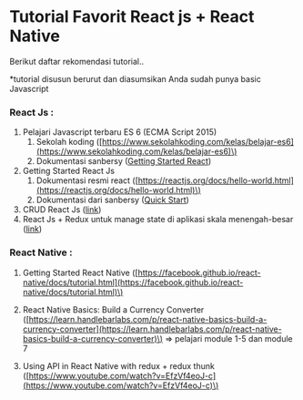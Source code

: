 # Tutorial Favorit React js + React Native

Berikut daftar rekomendasi tutorial..

\*tutorial disusun berurut dan diasumsikan Anda sudah punya basic Javascript

### React Js :

1. Pelajari Javascript terbaru ES 6 \(ECMA Script 2015\)
   1. Sekolah koding \([https://www.sekolahkoding.com/kelas/belajar-es6](https://www.sekolahkoding.com/kelas/belajar-es6)\)
   2. Dokumentasi sanbersy \([Getting Started React](/getting-started.md)\)
2. Getting Started React Js
   1. Dokumentasi resmi react \([https://reactjs.org/docs/hello-world.html](https://reactjs.org/docs/hello-world.html)\)
   2. Dokumentasi dari sanbersy \([Quick Start](/getting-started/installation-react-js.md)\)
3. CRUD React Js \([link](https://www.youtube.com/watch?v=S66rHpyU-Eg&list=PLqzyoPcm_VGhKC6hPpSA8Q1gcXxYhAKMO&index=3)\)
4. React Js + Redux untuk manage state di aplikasi skala menengah-besar \([link](https://www.youtube.com/watch?v=93p3LxR9xfM&index=4&list=PLqzyoPcm_VGhKC6hPpSA8Q1gcXxYhAKMO)\)

### React Native :

1. Getting Started React Native \([https://facebook.github.io/react-native/docs/tutorial.html](https://facebook.github.io/react-native/docs/tutorial.html)\)
2. React Native Basics: Build a Currency Converter \([https://learn.handlebarlabs.com/p/react-native-basics-build-a-currency-converter](https://learn.handlebarlabs.com/p/react-native-basics-build-a-currency-converter)\) =&gt; pelajari module 1-5 dan module 7

3. Using API in React Native with redux + redux thunk \([https://www.youtube.com/watch?v=EfzVf4eoJ-c](https://www.youtube.com/watch?v=EfzVf4eoJ-c)\)



